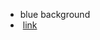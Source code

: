 -   blue background  
-    [link](../My%20Notebook/Sample%20note%20with%20completed%20reminder.md)   

  
